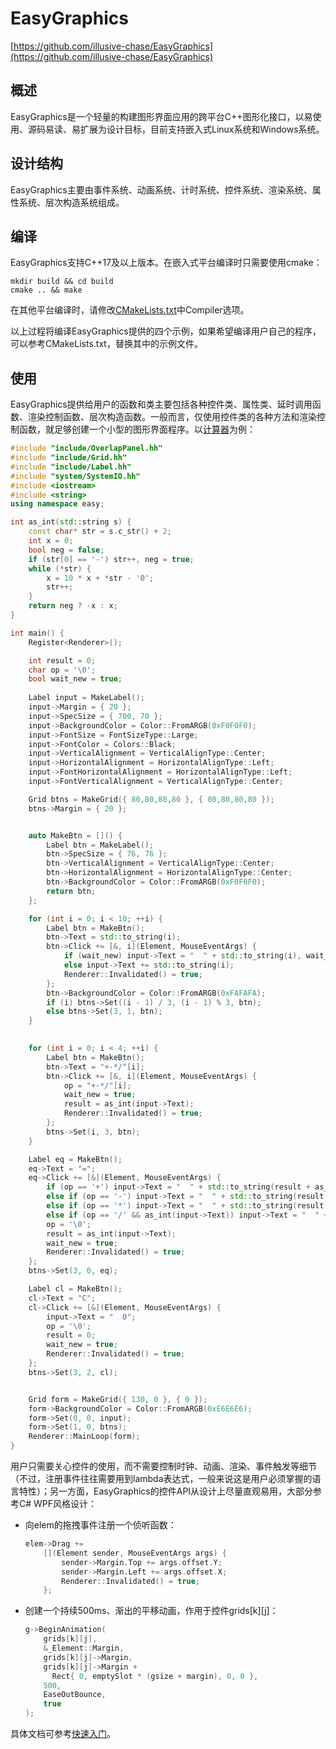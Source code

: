 # EasyGraphics

[https://github.com/illusive-chase/EasyGraphics](https://github.com/illusive-chase/EasyGraphics)

## 概述

EasyGraphics是一个轻量的构建图形界面应用的跨平台C++图形化接口，以易使用、源码易读、易扩展为设计目标，目前支持嵌入式Linux系统和Windows系统。

## 设计结构

EasyGraphics主要由事件系统、动画系统、计时系统、控件系统、渲染系统、属性系统、层次构造系统组成。

## 编译

EasyGraphics支持C++17及以上版本。在嵌入式平台编译时只需要使用cmake：

```shell
mkdir build && cd build
cmake .. && make
```

在其他平台编译时，请修改[CMakeLists.txt](CMakeLists.txt)中Compiler选项。

以上过程将编译EasyGraphics提供的四个示例，如果希望编译用户自己的程序，可以参考CMakeLists.txt，替换其中的示例文件。

## 使用

EasyGraphics提供给用户的函数和类主要包括各种控件类、属性类、延时调用函数、渲染控制函数、层次构造函数。一般而言，仅使用控件类的各种方法和渲染控制函数，就足够创建一个小型的图形界面程序。以[计算器](./example/Calculator.cc)为例：

```c++
#include "include/OverlapPanel.hh"
#include "include/Grid.hh"
#include "include/Label.hh"
#include "system/SystemIO.hh"
#include <iostream>
#include <string>
using namespace easy;

int as_int(std::string s) {
	const char* str = s.c_str() + 2;
	int x = 0;
	bool neg = false;
	if (str[0] == '-') str++, neg = true;
	while (*str) {
		x = 10 * x + *str - '0';
		str++;
	}
	return neg ? -x : x;
}

int main() {
	Register<Renderer>();

	int result = 0;
	char op = '\0';
	bool wait_new = true;
	
	Label input = MakeLabel();
	input->Margin = { 20 };
	input->SpecSize = { 700, 70 };
	input->BackgroundColor = Color::FromARGB(0xF0F0F0);
	input->FontSize = FontSizeType::Large;
	input->FontColor = Colors::Black;
	input->VerticalAlignment = VerticalAlignType::Center;
	input->HorizontalAlignment = HorizontalAlignType::Left;
	input->FontHorizontalAlignment = HorizontalAlignType::Left;
	input->FontVerticalAlignment = VerticalAlignType::Center;

	Grid btns = MakeGrid({ 80,80,80,80 }, { 80,80,80,80 });
	btns->Margin = { 20 };


	auto MakeBtn = []() {
		Label btn = MakeLabel();
		btn->SpecSize = { 76, 76 };
		btn->VerticalAlignment = VerticalAlignType::Center;
		btn->HorizontalAlignment = HorizontalAlignType::Center;
		btn->BackgroundColor = Color::FromARGB(0xF0F0F0);
		return btn;
	};

	for (int i = 0; i < 10; ++i) {
		Label btn = MakeBtn();
		btn->Text = std::to_string(i);
		btn->Click += [&, i](Element, MouseEventArgs) {
			if (wait_new) input->Text = "  " + std::to_string(i), wait_new = false;
			else input->Text += std::to_string(i);
			Renderer::Invalidated() = true;
		};
		btn->BackgroundColor = Color::FromARGB(0xFAFAFA);
		if (i) btns->Set((i - 1) / 3, (i - 1) % 3, btn);
		else btns->Set(3, 1, btn);
	}
	

	for (int i = 0; i < 4; ++i) {
		Label btn = MakeBtn();
		btn->Text = "+-*/"[i];
		btn->Click += [&, i](Element, MouseEventArgs) {
			op = "+-*/"[i];
			wait_new = true;
			result = as_int(input->Text);
			Renderer::Invalidated() = true;
		};
		btns->Set(i, 3, btn);
	}

	Label eq = MakeBtn();
	eq->Text = "=";
	eq->Click += [&](Element, MouseEventArgs) {
		if (op == '+') input->Text = "  " + std::to_string(result + as_int(input->Text));
		else if (op == '-') input->Text = "  " + std::to_string(result - as_int(input->Text));
		else if (op == '*') input->Text = "  " + std::to_string(result * as_int(input->Text));
		else if (op == '/' && as_int(input->Text)) input->Text = "  " + std::to_string(result / as_int(input->Text));
		op = '\0';
		result = as_int(input->Text);
		wait_new = true;
		Renderer::Invalidated() = true;
	};
	btns->Set(3, 0, eq);

	Label cl = MakeBtn();
	cl->Text = "C";
	cl->Click += [&](Element, MouseEventArgs) {
		input->Text = "  0";
		op = '\0';
		result = 0;
		wait_new = true;
		Renderer::Invalidated() = true;
	};
	btns->Set(3, 2, cl);


	Grid form = MakeGrid({ 130, 0 }, { 0 });
	form->BackgroundColor = Color::FromARGB(0xE6E6E6);
	form->Set(0, 0, input);
	form->Set(1, 0, btns);
	Renderer::MainLoop(form);
}
```

用户只需要关心控件的使用，而不需要控制时钟、动画、渲染、事件触发等细节（不过，注册事件往往需要用到lambda表达式，一般来说这是用户必须掌握的语言特性）；另一方面，EasyGraphics的控件API从设计上尽量直观易用，大部分参考C# WPF风格设计：

+ 向elem的拖拽事件注册一个侦听函数：

    ```c++
    elem->Drag += 
        [](Element sender, MouseEventArgs args) {
            sender->Margin.Top += args.offset.Y;
            sender->Margin.Left += args.offset.X;
            Renderer::Invalidated() = true;
        };
    ```

+ 创建一个持续500ms、渐出的平移动画，作用于控件grids\[k\]\[j\]：

  ```c++
  g->BeginAnimation(
      grids[k][j],
      &_Element::Margin,
      grids[k][j]->Margin,
      grids[k][j]->Margin + 
      	Rect{ 0, emptySlot * (gsize + margin), 0, 0 },
      500,
      EaseOutBounce,
      true
  );
  ```

具体文档可参考[快速入门](./documentation/Quickstart.md)。

